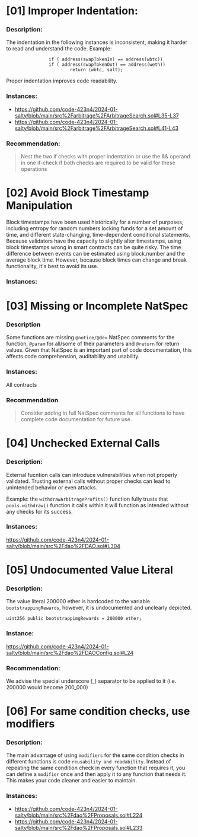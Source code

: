 # [01] Improper Indentation:

### Description:
The indentation in the following instances is inconsistent, making it harder to read and understand the code.
Example:

```Solidity
                if ( address(swapTokenIn) == address(wbtc))
                if ( address(swapTokenOut) == address(weth))
                        return (wbtc, salt);
```
Proper indentation improves code readability.

### Instances:

- https://github.com/code-423n4/2024-01-salty/blob/main/src%2Farbitrage%2FArbitrageSearch.sol#L35-L37
- https://github.com/code-423n4/2024-01-salty/blob/main/src%2Farbitrage%2FArbitrageSearch.sol#L41-L43

### Recommendation:
> Nest the two if checks with proper indentation or use the && operand in one if-check if both checks are required to be valid for these operations

# [02] Avoid Block Timestamp Manipulation
Block timestamps have been used historically for a number of purposes, including entropy for random numbers locking funds for a set amount of time, and different state-changing, time-dependent conditional statements. 
Because validators have the capacity to slightly alter timestamps, using block timestamps wrong in smart contracts can be quite risky.
The time difference between events can be estimated using block.number and the average block time. However, because block times can change and break functionality, it's best to avoid its use.

### Instances:


# [03] Missing or Incomplete NatSpec

### Description
Some functions are missing `@notice/@dev` NatSpec comments for the function, `@param` for all/some of their parameters and `@return` for return values. Given that NatSpec is an important part of code documentation, this affects code comprehension, auditability and usability.

### Instances:
All contracts

### Recommendation
> Consider adding in full NatSpec comments for all functions to have complete code documentation for future use.

# [04] Unchecked External Calls

### Description:
External fucntion calls can introduce vulnerabilities when not properly validated. Trusting external calls without proper checks can lead to unintended behavior or even attacks.

Example: the `withdrawArbitrageProfits()` function fully trusts that `pools.withdraw()` function it calls within it will function as intended without any checks for its success.

### Instances:
https://github.com/code-423n4/2024-01-salty/blob/main/src%2Fdao%2FDAO.sol#L304

# [05] Undocumented Value Literal

### Description:
The value literal 200000 ether is hardcoded to the variable `bootstrappingRewards`, however, it is undocumented and unclearly depicted.

```Solidity
uint256 public bootstrappimgRewards = 200000 ether;
```

### Instance:
https://github.com/code-423n4/2024-01-salty/blob/main/src%2Fdao%2FDAOConfig.sol#L24

### Recommendation:
We advise the special underscore (_) separator to be applied to it (i.e. 200000 would become 200_000) 

# [06] For same condition checks, use modifiers

### Description:
The main advantage of using `modifiers` for the same condition checks in different functions is code `reusability and readability`. 
Instead of repeating the same condition check in every function that requires it, you can define a `modifier` once and then apply it to any function that needs it. This makes your code cleaner and easier to maintain.

### Instances:
- https://github.com/code-423n4/2024-01-salty/blob/main/src%2Fdao%2FProposals.sol#L224
- https://github.com/code-423n4/2024-01-salty/blob/main/src%2Fdao%2FProposals.sol#L233


